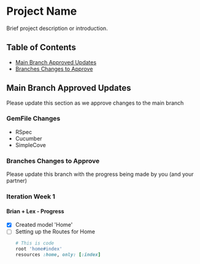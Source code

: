 # Project Name

Brief project description or introduction.

## Table of Contents

- [Main Branch Approved Updates](#main-branch-approved-updates)
- [Branches Changes to Approve](#branches-changes-to-approve)

## Main Branch Approved Updates

Please update this section as we approve changes to the main branch

### GemFile Changes

- RSpec
- Cucumber
- SimpleCove

### Branches Changes to Approve

Please update this branch with the progress being made by you (and your partner)

### Iteration Week 1

#### Brian + Lex - Progress

- [x] Created model 'Home'
- [ ] Setting up the Routes for Home
  ```ruby
  # This is code
  root 'home#index'
  resources :home, only: [:index]